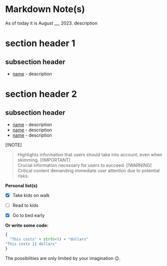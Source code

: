 # Markdown Note(s)

 As of today it is August __, 2023.
 description

# section header 1

## subsection header

- [name](url) - description

# section header 2

## subsection header

- [name](url) - description
- [name](url) - description
- [name](url) - description

 [!NOTE]  
> Highlights information that users should take into account, even when skimming.
> [!IMPORTANT]  
> Crucial information necessary for users to succeed.
> [!WARNING]  
> Critical content demanding immediate user attention due to potential risks.

**Personal list(s)**

- [x] Take kids on walk
- [ ] Read to kids
- [x] Go to bed early




__Or write some code:__

```python
{
  "This costs" + str(6+5) + "dollars"
"This costs 11 dollars"
}
```

The possibilities are only limited by your imagination :wink:.
